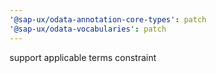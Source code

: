 ```yaml
---
'@sap-ux/odata-annotation-core-types': patch
'@sap-ux/odata-vocabularies': patch
---
```


support applicable terms constraint
